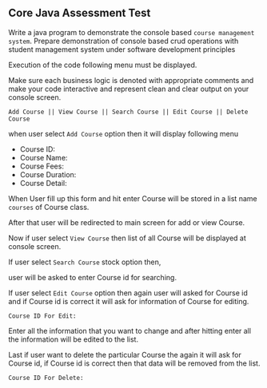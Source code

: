 
## Core Java Assessment Test

Write a java program to demonstrate the console based `course management system`. Prepare demonstration of console based crud operations with student management system under software development principles

Execution of the code following menu must be displayed.

Make sure each business logic is denoted with appropriate comments and make your code interactive and represent clean and clear output on your console screen.

`Add Course || View Course || Search Course || Edit Course || Delete Course`

when user select `Add Course` option then it will display following menu

- Course ID:
- Course Name:
- Course Fees:
- Course Duration:
- Course Detail:
    
When User fill up this form and hit enter Course will be stored in a list name `courses` of Course class.

After that user will be redirected to main screen for add or view Course.

Now if user select `View Course` then list of all Course will be displayed at console screen.

If user select `Search Course` stock option then, 

user will be asked to enter Course id for searching.

If user select `Edit Course` option then again user will asked for Course id and if Course id is correct it will ask for information of Course for editing.

`Course ID For Edit:`

Enter all the information that you want to change and after hitting enter all the information will be edited to the list.

Last if user want to delete the particular Course the again it will ask for Course id, if Course id is correct then that data will be removed from the list.

`Course ID For Delete:`
